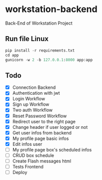 # workstation-backend

Back-End of Workstation Project

## Run file Linux

```python
pip install -r requirements.txt
cd app
gunicorn -w 2 -b 127.0.0.1:8000 app:app
```

## Todo

- [x] Connection Backend
- [x] Authentication with jwt
- [x] Login Workflow
- [x] Sign up Workflow
- [x] Two auth Workflow
- [X] Reset Password Workflow
- [x] Redirect user to the right page
- [x] Change header if user logged or not
- [x] Get user infos from backend
- [x] My profile page basic infos
- [X] Edit infos user
- [ ] My profile page box's scheduled infos
- [ ] CRUD box schedule
- [ ] Create Flash messages html
- [ ] Tests Frontend
- [ ] Deploy
